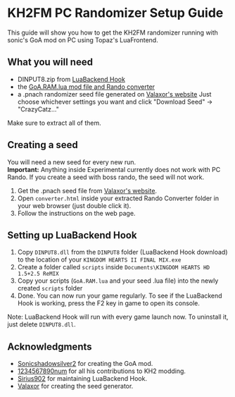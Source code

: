 # KH2FM PC Randomizer Setup Guide
This guide will show you how to get the KH2FM randomizer running with sonic's GoA mod on PC using Topaz's LuaFrontend.

## What you will need
- DINPUT8.zip from [LuaBackend Hook](https://github.com/Sirius902/LuaBackend/releases/latest)
- the [GoA.RAM.lua mod file and Rando converter](https://github.com/1234567890num/Garden-of-Assemblage-Mod-Lua/releases/latest)
- a .pnach randomizer seed file generated on [Valaxor's website](https://randomizer.valaxor.com/#/seed)
Just choose whichever settings you want and click "Download Seed" -> "CrazyCatz..."

Make sure to extract all of them.

## Creating a seed
You will need a new seed for every new run.  
**Important:** Anything inside Experimental currently does not work with PC Rando. If you create a seed with boss rando, the seed will not work.
1. Get the .pnach seed file from [Valaxor's website](https://randomizer.valaxor.com/#/seed).
2. Open `converter.html` inside your extracted Rando Converter folder in your web browser (just double click it).
3. Follow the instructions on the web page.

## Setting up LuaBackend Hook
1. Copy `DINPUT8.dll` from the `DINPUT8` folder (LuaBackend Hook download) to the location of your `KINGDOM HEARTS II FINAL MIX.exe`
2. Create a folder called `scripts` inside `Documents\KINGDOM HEARTS HD 1.5+2.5 ReMIX`
3. Copy your scripts (`GoA.RAM.lua` and your seed .lua file) into the newly created `scripts` folder
4. Done. You can now run your game regularly. To see if the LuaBackend Hook is working, press the F2 key in game to open its console.  
 
Note: LuaBackend Hook will run with every game launch now. To uninstall it, just delete `DINPUT8.dll`.

## Acknowledgments
- [Sonicshadowsilver2](https://github.com/sonicshadowsilver2) for creating the GoA mod.
- [1234567890num](https://github.com/1234567890num) for all his contributions to KH2 modding.
- [Sirius902](https://github.com/Sirius902/LuaBackend) for maintaining LuaBackend Hook.
- [Valaxor](https://github.com/afresquet) for creating the seed generator.
